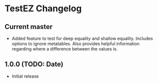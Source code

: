 # TestEZ Changelog

## Current master
* Added feature to test for deep equality and shallow equality. Includes options to ignore metatables. Also provides helpful information regarding where a difference between the values is.

## 1.0.0 (TODO: Date)
* Initial release